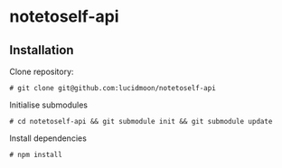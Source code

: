 notetoself-api
==============

Installation
------------

Clone repository:

	# git clone git@github.com:lucidmoon/notetoself-api

Initialise submodules
	
	# cd notetoself-api && git submodule init && git submodule update

Install dependencies

	# npm install





